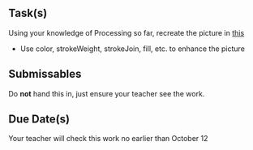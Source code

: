
Task(s)
-------
Using your knowledge of Processing so far, recreate the picture in [this](http://mrseidel.com/images/Processing/3U/Exercise1_3U.png)

* Use color, strokeWeight, strokeJoin, fill, etc. to enhance the picture


Submissables
------------
Do **not** hand this in, just ensure your teacher see the work.


Due Date(s)
----------
Your teacher will check this work no earlier than October 12